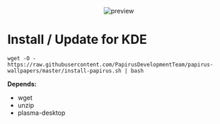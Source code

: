 <p align="center">
  <img src="https://raw.githubusercontent.com/PapirusDevelopmentTeam/papirus-wallpapers/master/preview.png" alt="preview"/>
</p>

# Install / Update for KDE
```
wget -O - https://raw.githubusercontent.com/PapirusDevelopmentTeam/papirus-wallpapers/master/install-papirus.sh | bash
```
**Depends:**
- wget
- unzip
- plasma-desktop
